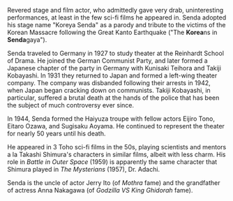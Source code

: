 <!-- Koreya Senda -->

Revered stage and film actor, who admittedly gave very drab, uninteresting performances, at least in the few sci-fi films he appeared in. Senda adopted his stage name "Koreya Senda" as a parody and tribute to the victims of the Korean Massacre following the Great Kanto Earthquake ("The **Korea**ns in **Senda**gaya").

Senda traveled to Germany in 1927 to study theater at the Reinhardt School of Drama. He joined the German Communist Party, and later formed a Japanese chapter of the party in Germany with Kunisaki Teihora and Takiji Kobayashi. In 1931 they returned to Japan and formed a left-wing theater company. The company was disbanded following their arrests in 1942, when Japan began cracking down on communists. Takiji Kobayashi, in particular, suffered a brutal death at the hands of the police that has been the subject of much controversy ever since.

In 1944, Senda formed the Haiyuza troupe with fellow actors Eijiro Tono, Eitaro Ozawa, and Sugisaku Aoyama. He continued to represent the theater for nearly 50 years until his death.

He appeared in 3 Toho sci-fi films in the 50s, playing scientists and mentors a la Takashi Shimura's characters in similar films, albeit with less charm. His role in _Battle in Outer Space_ (1959) is apparently the same character that Shimura played in _The Mysterians_ (1957), Dr. Adachi.

Senda is the uncle of actor Jerry Ito (of _Mothra_ fame) and the grandfather of actress Anna Nakagawa (of _Godzilla VS King Ghidorah_ fame).